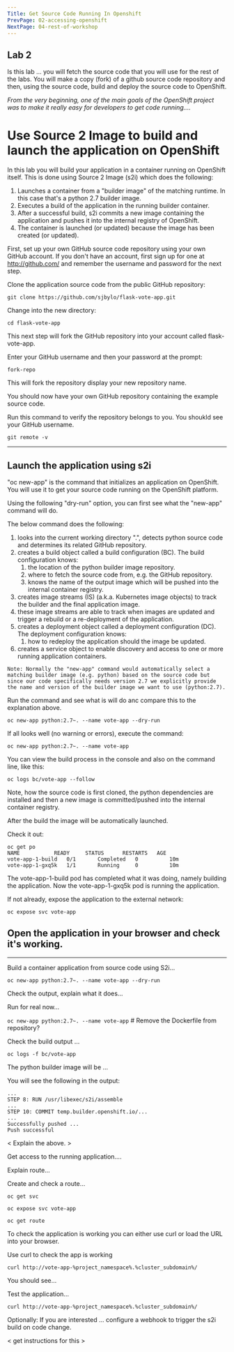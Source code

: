 ```yaml
---
Title: Get Source Code Running In Openshift
PrevPage: 02-accessing-openshift
NextPage: 04-rest-of-workshop
---
```


## Lab 2

Is this lab ... you will fetch the source code that you will use for the rest of the labs.  You will make a copy (fork) of a github source code repository and then, using the source code, build and deploy the source code to OpenShift. 

_From the very beginning, one of the main goals of the OpenShift project was to make it really easy for developers to get code running...._

# Use Source 2 Image to build and launch the application on OpenShift 

In this lab you will build your application in a container running on OpenShift itself. This is done using Source 2 Image (s2i) 
which does the following:

1. Launches a container from a "builder image" of the matching runtime.  In this case that's a python 2.7 builder image.
1. Executes a build of the application in the running builder container.
1. After a successful build, s2i commits a new image containing the application and pushes it into the internal registry of OpenShift. 
1. The container is launched (or updated) because the image has been created (or updated). 

First, set up your own GitHub source code repository using your own GitHub account.  If you don't have an account, first sign up for one at http://github.com/ and remember the username and password for the next step. 

Clone the application source code from the public GitHub repository: 

```execute
git clone https://github.com/sjbylo/flask-vote-app.git
```

Change into the new directory:

```execute
cd flask-vote-app
```

This next step will fork the GitHub repository into your account called flask-vote-app.

Enter your GitHub username and then your password at the prompt:

```execute 
fork-repo 
```

This will fork the repository display your new repository name.

You should now have your own GitHub repository containing the example source code. 

Run this command to verify the repository belongs to you.  You shoukld see your GitHub username.

```execute
git remote -v
```

---
## Launch the application using s2i

"oc new-app" is the command that initializes an application on OpenShift. 
You will use it to get your source code running on the OpenShift platform. 

Using the following "dry-run" option, you can first see what the "new-app" command will do. 

The below command does the following:
1. looks into the current working directory ".", detects python source code and determines its related GitHub repository. 
1. creates a build object called a build configuration (BC).  The build configuration knows:
   1. the location of the python builder image repository.
   1. where to fetch the source code from, e.g. the GitHub repository. 
   1. knows the name of the output image which will be pushed into the internal container registry. 
1. creates image streams (IS) (a.k.a. Kubernetes image objects) to track the builder and the final application image.
1. these image streams are able to track when images are updated and trigger a rebuild or a re-deployment of the application.  
1. creates a deployment object called a deployment configuration (DC).  The deployment configuration knows:
   1. how to redeploy the application should the image be updated. 
1. creates a service object to enable discovery and access to one or more running application containers. 

``
Note: Normally the "new-app" command would automatically select a matching builder image (e.g. python) based on the source code but since our code specifically needs version 2.7 we explicitly provide the name and version of the builder image we want to use (python:2.7).
``

Run the command and see what is will do anc compare this to the explanation above. 

```execute
oc new-app python:2.7~. --name vote-app --dry-run
```

If all looks well (no warning or errors), execute the command: 

```execute
oc new-app python:2.7~. --name vote-app 
```

You can view the build process in the console and also on the command line, like this:


```execute 
oc logs bc/vote-app --follow 
```

Note, how the source code is first cloned, the python dependencies are installed and then a new image is committed/pushed into the internal container registry. 

After the build the image will be automatically launched.

Check it out:

```
oc get po
NAME           READY     STATUS      RESTARTS   AGE
vote-app-1-build   0/1       Completed   0          10m
vote-app-1-gxq5k   1/1       Running     0          10m
```

The vote-app-1-build pod has completed what it was doing, namely building the application. 
Now the vote-app-1-gxq5k pod is running the application.

If not already, expose the application to the external network:

```
oc expose svc vote-app
```

Open the application in your browser and check it's working.
---
---


Build a container application from source code using S2i... 

``oc new-app python:2.7~. --name vote-app --dry-run``

Check the output, explain what it does... 

Run for real now...

``oc new-app python:2.7~. --name vote-app``  # Remove the Dockerfile from repository?

Check the build output ...

``oc logs -f bc/vote-app``

The python builder image will be ... 

You will see the following in the output:

```
...
STEP 8: RUN /usr/libexec/s2i/assemble
...
STEP 10: COMMIT temp.builder.openshift.io/...
...
Successfully pushed ...
Push successful
```

< Explain the above. >

Get access to the running application....

Explain route... 

Create and check a route...

```execute 
oc get svc
```

```execute 
oc expose svc vote-app
```

```execute 
oc get route
```

To check the application is working you can either use curl or load the URL into your browser.

Use curl to check the app is working

```execute 
curl http://vote-app-%project_namespace%.%cluster_subdomain%/ 
```

You should see...

Test the application...

```execute
curl http://vote-app-%project_namespace%.%cluster_subdomain%/ 
```

Optionally: If you are interested ... configure a webhook to trigger the s2i build on code change. 

< get instructions for this >


